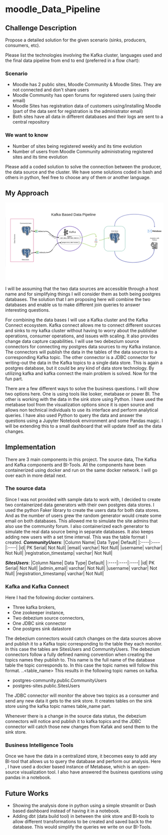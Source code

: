 # moodle_Data_Pipeline

## Challenge Description

Propose a detailed solution for the given scenario (sinks, producers, consumers, etc).

Please list the technologies involving the Kafka cluster, languages used and the final data pipeline from end to end (preferred in a flow chart):

### Scenario  

* Moodle has 2 public sites, Moodle Community & Moodle Sites. They are not connected and don't share users  
* Moodle Community has open forums for registered users (using their email)  
* Moodle Sites has registration data of customers using/installing Moodle (part of the data sent for registration is the administrator email)  
* Both sites have all data in different databases and their logs are sent to a central repository  

### We want to know

* Number of sites being registered weekly and its time evolution  
* Number of users from Moodle Community administrating registered sites and its time evolution  

Please add a coded solution to solve the connection between the producer, the data source and the cluster. We have some solutions coded in bash and others in python, feel free to choose any of them or another language.

## My Approach
![flowchart](images/flowchart.png)

I will be assuming that the two data sources are accessible through a host name and for simplifying things I will consider them as both being postgres databases. The solution that I am proposing here will combine the two databases and enable us to make different join queries to answer interesting questions.

For combining the data bases I will use a Kafka cluster and the Kafka Connect ecosystem. Kafka connect allows me to connect different sources and sinks to my kafka cluster without having to worry about the publisher operations, consumer operations, and issues with scaling. It also provides change data capture capabilities. I will use two debezium source connectors for connecting my postgres data sources to my Kafka instance. The connectors will publish the data in the tables of the data sources to a corresponding Kafka topic. The other connector is a JDBC connector for writing-out the data in the Kafka topics to a single data store. This is again a postgres database, but it could be any kind of data store technology. By utilizing kafka and kafka connect the main problem is solved. Now for the fun part.

There are a few different ways to solve the business questions. I will show two options here. One is using tools like looker, metabase or power BI. The other is working with the data in the sink store using Python. I have used the metabase tool from the visualization options since it is open source and allows non technical individuals to use its interface and perform analytical queries. I have also used Python to query the data and answer the questions using a Jupyter Notebook environment and some Pandas magic. I will be extending this to a small dashboard that will update itself as the data changes.

## Implementation

There are 3 main components in this project. The source data, The Kafka and Kafka components and BI-Tools. All the components have been containerized using docker and run on the same docker network. I will go over each in more detail next.

### The source data

Since I was not provided with sample data to work with, I decided to create two containerized data generators with their own postgres data stores. I used the python Faker library to create the users data for both data stores. And as the number of users grew the random generator would create some email on both databases. This allowed me to simulate the site admins that also use the community forum. I also containerized each generator to simulate the real data source being in separate databases. It also keeps adding new users with a set time interval. This was the table format I created.
***CommunityUsers***:
|Column Name| Data Type| Default|
|:----|:----|:----|
|id| PK Serial| Not Null|
|email| varchar| Not Null|
|username| varchar| Not Null|
|registration_timestamp| varchar| Not Null|

***SitesUsers***:
|Column Name| Data Type| Default|
|:----|:----|:----|
|id| PK Serial| Not Null|
|admin_email| varchar| Not Null|
|username| varchar| Not Null|
|registration_timestamp| varchar| Not Null|

### Kafka and Kafka Connect

Here I had the following docker containers.

* Three kafka brokers,
* One zookeeper instance,
* Two debezium source connectors,
* One JDBC sink connector
* One postgres sink datastore

The debezium connectors would catch changes on the data sources above and publish it to a Kafka topic corresponding to the table they each monitor. In this case the tables are SitesUsers and CommunityUsers. The debezium connectors follow a fully defined naming convention when creating the topics names they publish to. This name is the full name of the database table the topic corresponds to. In this case the topic names will follow this format. <database-host>.<schema>.<table_name>
This results in the following topic names on kafka.

* postgres-community.public.CommunityUsers
* postgres-sites.public.SitesUsers

The JDBC connector will monitor the above two topics as a consumer and send any new data it gets to the sink store. It creates tables on the sink store using the kafka topic names table_name part.

Whenever there is a change in the source data status,  the debezium connectors will notice and publish it to kafka topics and the JDBC connector will catch those new changes from Kafak and send them to the sink store.

### Business Intelligence Tools

Once we have the data in a centralized store, it becomes easy to add any BI-tool that allows us to query the database and perform our analysis. Here , I have used a docker based instance of Metabase, which is an open-source visualization tool. I also have answered the business questions using pandas in a notebook.

## Future Works

* Showing the analysis done in python using a simple streamlit or Dash based dashboard instead of having it in a notebook.
* Adding dbt (data build tool) in between the sink store and BI-tools to allow different transformations to be created and saved back to the database. This would simplify the queries we write on our BI-Tools.

